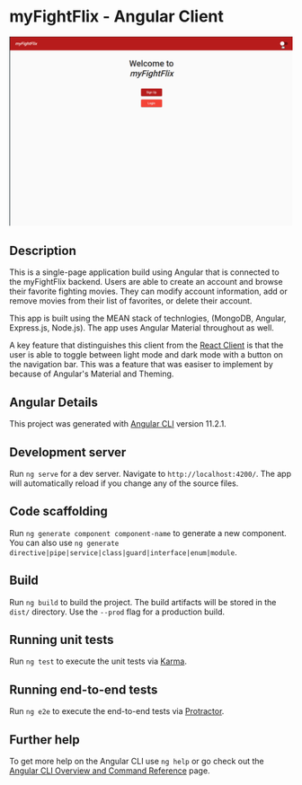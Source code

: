 # myFightFlix - Angular Client

![App showcase gif](/myFightFlix-angular-demo.gif)

## Description

This is a single-page application build using Angular that is connected to the myFightFlix backend. Users are able to create an account and browse their favorite fighting movies. They can modify account information, add or remove movies from their list of favorites, or delete their account.

This app is built using the MEAN stack of technlogies, (MongoDB, Angular, Express.js, Node.js). The app uses Angular Material throughout as well.

A key feature that distinguishes this client from the [React Client](https://github.com/mdillemuth/myFightFlix-react-client/) is that the user is able to toggle between light mode and dark mode with a button on the navigation bar. This was a feature that was easiser to implement by because of Angular's Material and Theming.

## Angular Details

This project was generated with [Angular CLI](https://github.com/angular/angular-cli) version 11.2.1.

## Development server

Run `ng serve` for a dev server. Navigate to `http://localhost:4200/`. The app will automatically reload if you change any of the source files.

## Code scaffolding

Run `ng generate component component-name` to generate a new component. You can also use `ng generate directive|pipe|service|class|guard|interface|enum|module`.

## Build

Run `ng build` to build the project. The build artifacts will be stored in the `dist/` directory. Use the `--prod` flag for a production build.

## Running unit tests

Run `ng test` to execute the unit tests via [Karma](https://karma-runner.github.io).

## Running end-to-end tests

Run `ng e2e` to execute the end-to-end tests via [Protractor](http://www.protractortest.org/).

## Further help

To get more help on the Angular CLI use `ng help` or go check out the [Angular CLI Overview and Command Reference](https://angular.io/cli) page.
